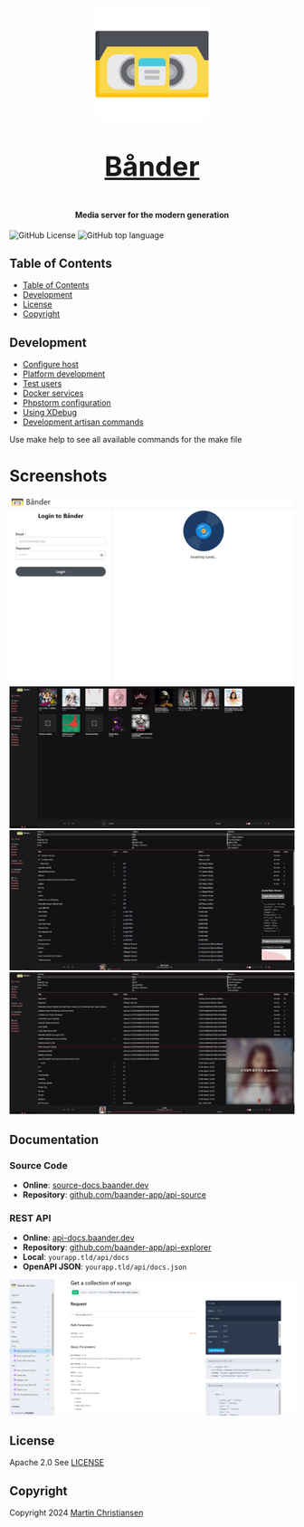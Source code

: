 <div align="center">
    <a href="https://baander.app" target="_blank">
        <img src="/docs/assets/baander-logo.svg" width="200" alt="Baander Logo">
        <p style="font-weight:bold;font-size:48px">Bånder</p>
    </a>
</div>


<h4 align="center">Media server for the modern generation</h4>

<div>
    <img alt="GitHub License" src="https://img.shields.io/github/license/baander-app/baander">
    <img alt="GitHub top language" src="https://img.shields.io/github/languages/top/baander-app/baander">

</div>

## Table of Contents

<!-- TOC -->
  * [Table of Contents](#table-of-contents)
  * [Development](#development)
  * [License](#license)
  * [Copyright](#copyright)
<!-- TOC -->

## Development

- [Configure host](/docs/dev_setup_host.md)
- [Platform development](/docs/dev_workflow.md)
- [Test users](/docs/dev_users.md)
- [Docker services](/docs/dev_docker_services.md)
- [Phpstorm configuration](/docs/phpstorm.md)
- [Using XDebug](/docs/xdebug.md)
- [Development artisan commands](docs/dev_artisan_commands.md)

Use make help to see all available commands for the make file

# Screenshots

![#login page](/docs/images/readme/page_login.png)
![#albums page](/docs/images/readme/page_albums.png)
![#songs page](/docs/images/readme/page_songs.png)
![#songs lyrics page](/docs/images/readme/page_songs_lyrics.png)

## Documentation

### Source Code
- **Online**: [source-docs.baander.dev](https://source-docs.baander.dev)
- **Repository**: [github.com/baander-app/api-source](https://github.com/baander-app/api-source)

### REST API
- **Online**: [api-docs.baander.dev](https://api-docs.baander.dev)
- **Repository**: [github.com/baander-app/api-explorer](https://github.com/baander-app/api-explorer)
- **Local**: `yourapp.tld/api/docs`
- **OpenAPI JSON**: `yourapp.tld/api/docs.json`

![API Documentation](/docs/images/readme/page_api_docs.png)

## License

Apache 2.0 See [LICENSE](/LICENSE)

## Copyright

Copyright 2024 <a href="https://www.juul.xyz/">Martin Christiansen</a>
